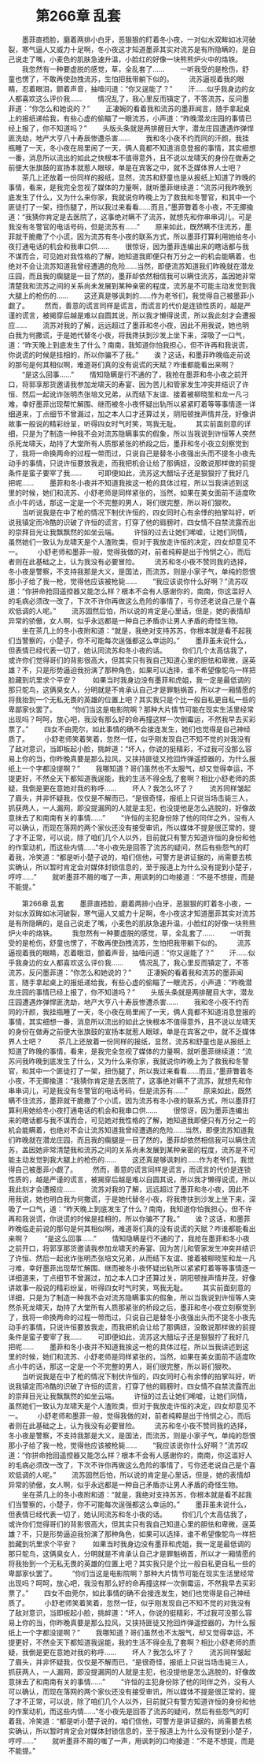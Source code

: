 # 　　第266章 乱套
　　墨菲直捂脸，磨着两排小白牙，恶狠狠的盯着冬小夜，一对似水双眸如冰河破裂，寒气逼人又威力十足啊，冬小夜这才知道墨菲其实对流苏是有所隐瞒的，是自己说走了嘴，小麦色的肌肤急速升温，小脸红的好像一块熊熊炉火中的烙铁。
　　我忽然有一种要虚脱的感觉，草，全乱套了……
　　一听我受的是枪伤，舒童也愣了，不敢再使劲拽流苏，生怕把我带躺下似的。
　　流苏逼视着我的眼睛，忍着眼泪，颤着声音，抽噎问道：“你又逞能了？”
　　汗……似乎我身边的女人都喜欢这么评价我……
　　情况乱了，我心里反而镇定了，不答流苏，反问墨菲道：“你怎么和她说的？”
　　正凄婉的看着我和流苏的墨菲闻言，随手拿起桌上的报纸递给我，有些心虚的偷瞄了一眼流苏，小声道：“昨晚潜龙庄园的事情已经上报了，你不知道吗？”
　　头版头条就是两排醒目大字，潜龙庄园遭遇炸弹悍匪洗劫，地产大亨八十寿辰惨遭杀害……
　　我和冬小夜不约而同的汗颜，我挂瓶睡了一天，冬小夜在局里闹了一天，俩人竟都不知道消息登报的事情，其实细想一番，消息所以流出的如此之快根本不值得意外，且不说以龙啸天的身份在做寿之前便大张旗鼓的宣扬本就惹人眼球，单是在宾客之中，就不乏媒体界人士吧？
　　茶几上还放着一份同样的报纸，显然，流苏和舒童也是从报纸上知道了昨晚的事情，看来，是我完全忽视了媒体的力量啊，就听墨菲继续道：“流苏问我昨晚到底发生了什么，又为什么来你家，我就说你昨晚上为了救我和冬警官，和其中一个匪徒打了一架，扭伤腿了，所以我过来看看……而且，”墨菲瞥着冬小夜，不无揶揄道：“我猜你肯定是去医院了，这事绝对瞒不了流苏，就想先和你串串词儿，可是我没有冬警官的电话号码，但是流苏有……”
　　原来如此，既然瞒不住流苏，墨菲就干脆撒了个小谎，因为流苏有冬小夜的联系方式，所以墨菲打算利用她给冬小夜打通电话的机会和我串口供……
　　很惊讶，因为墨菲连编出来的瞎话都与我不谋而合，可见她对我性格的了解，她知道我即便只有万分之一的机会能瞒着，也绝对不会让流苏知道我曾经遭遇的危险……当然，即便流苏知道我们昨晚就在潜龙庄园，而且我的瘸腿是一目了然的，墨菲却依然相信我可以瞒住流苏，盖因她非常清楚我和流苏之间的关系尚未发展到某种亲密的程度，流苏是不可能主动发觉到我大腿上的枪伤的……
　　这还真是够讽刺的……作为老爷们，我觉得自己被墨菲小觑了。
　　然而，善意的谎言同样是谎言，而谎言的代价是连锁性质的，越是严谨的谎言，被揭穿后越是难以自圆其说，所以我才懒得说谎，所以我此刻才会遭报应……
　　流苏对我的了解，远远超过了墨菲和冬小夜，因此不用我说，她也明白我为何撒谎，于是她代替冬小夜，将我搀扶到沙发上坐下来，深吸了一口气，道：“昨天晚上到底发生了什么？南南，我知道你怕我担心，但不许再和我说谎，你说谎的时候是挂相的，所以你骗不了我。”
　　诶？这话，和墨菲昨晚临走前说的那句是何其相似啊，难道哥们真的没有说谎的天赋？咋谁都能看出来啊？
　　“是这么回事……”
　　情知隐瞒是行不通的了，我抢在墨菲和冬小夜之前开口，将郭享那货邀请我参加龙啸天的寿宴、因为苦儿和管家发生冲突并结识了许恒、然后一起讹诈张明杰张培文兄弟，从而结下友谊、接着被柳晓笙和龙一凡刁难，幸好墨菲出现帮忙解围、继而被冬小夜怀疑出轨所以紧紧盯着等等事情逐一详细道来，丁点细节不曾漏过，加之本人口才还算过关，阴阳顿挫声情并茂，好像讲故事一般说的精彩纷呈，听得四女时气时笑，骂我无耻。
　　其实前面刻意的详细，只是为了制造一种我不会对流苏隐瞒事实的假象，所以当我说到许恒等人突然杀死龙啸天，劫持了大堂所有人质那紧张的桥段之后，墨菲和冬小夜立刻察觉到了，我将一命换两命的过程一带而过，只说自己是替冬小夜强出头而不提冬小夜先动手的事情，只说许恒要放我走，而我把机会让给了那俩妞，没敢说那样做的前提条件是蛮子要宰了我……
　　可即便如此，流苏这大醋坛子还是狠狠拧了我好几把呢……
　　墨菲和冬小夜并不知道我挨这一枪的具体过程，所以当我讲述到这里的时候，她们和流苏、小舒老师是同样紧张的，当然，如果在美女面前不适度吹点小牛的话，那这一定是一个不完整的男人，哥们很完整，所以哥们狠吹。
　　当听说我是在中了枪的情况下制伏许恒的，四女同时心有余悸的拍掌叫好，听说我镇定而冷酷的识破了许恒的谎言，打穿了他的肩膀时，四女情不自禁流露而出的崇拜目光让我飘飘然的如坐云端。
　　许恒的过去让她们唏嘘，让她们同情，虽然她们一致认为龙啸天是个人渣败类，但对于我放走许恒的决定，四女却意见不一。
　　小舒老师和墨菲一般，觉得我做的对，前者纯粹是出于怜悯之心，而后者则在此基础之上，认为我没有必要冒险。
　　流苏和冬小夜不赞同我的选择，冬小夜是警察，不支持我那是大义，是国法，而流苏，则是小家子气，单纯的怨恨那小子给了我一枪，觉得他应该被枪毙……
　　“我应该说你什么好啊？”流苏叹道：“你拼命抢回遥控器又能怎么样？根本不会有人感谢你的，南南，你这滥好人的毛病必须改一改了，下次不许你再做这么危险的事情了，亏你还老说自己是个喜欢低调的人呢。”
　　流苏固然后怕，所以说的肯定是心里话，但是，她的表情却异常的骄傲，女人啊，似乎永远都是一种自己矛盾亦让男人矛盾的奇怪生物。
　　坐在茶几上的冬小夜附和道：“就是，我绝对支持苏苏，你根本就是看不起我们当警察的，小楚子，你不可能每次逞强都这么幸运的。”
　　墨菲虽未说什么，但表情已经代表一切了，她认同流苏和冬小夜的话。
　　你们几个太高估我了，或许你们觉得哥们的背影很高大，但其实只有我自己知道心里的胆怯和卑微，逞英雄？不，只是形势逼迫我扮演了那种角色，如果可以选择，谁不希望像鸵鸟一样把脸藏到坑里求个平安？
　　如果当时我身边没有墨菲和虎姐，我一定是最低调的那只鸵鸟，这俩臭女人，分明就是不肯承认自己才是罪魁祸首，所以才一厢情愿的将我抬到一个无私无畏的英雄的位置上吧？其实我只是个比一般自私更自私一些的卑鄙家伙罢了。
　　“你们当这是电影院啊？那种大片情节可能在现实生活里经常出现吗？呵呵，放心吧，我没有那么好的命再撞这样一次倒霉运，不然我早去买彩票了。”
　　四女不由莞尔，如此事情的确不会接连发生，她们也觉得是自己神经质了。
　　小舒老师笑着笑着，忽然一怔，似乎刚发现自己不知不觉的对我没有了敌对意识，当即板起小脸，挑衅道：“坏人，你说的挺精彩，不过我可没那么容易上你的当，你昨晚真要是那么拉风，又挟持匪徒又抢回炸弹遥控器的，为什么报纸上一个字都没提啊？”
　　我哪知道？哥们虽然也不太服气，却又觉得幸运，不提更好，不然全天下都知道我逞能，我的生活不得全乱了套啊？相比小舒老师的质疑，我倒是更在意她对我的称呼……
　　坏人？我怎么坏了？
　　流苏同样皱起了眉头，并非怀疑我，仅仅是不解而已，“是很奇怪，报纸上只说当场击毙三人，抓获两人，一人漏网，即没提漏网的人就是主犯，也没提他是怎么逃脱的，好像故意抹去了和南南有关的事情……”
　　“许恒的主犯身份除了他的同伴之外，没有人可以确认，而现在落网的两个家伙还没有接受审讯，所以媒体不提是很正常的，提了才不正常，可以说，除了咱们几个人以外，目前就只有警方知道许恒的身份和他的作案动机，而这些内情……”冬小夜先是回答了流苏的疑问，然后有些怨气的盯着我，冷笑道：“都是听小楚子说的，咱们信他，可警方是讲证据的，尚需要去核实确认，所以暂时肯定会对媒体封锁信息的，至于报道上为什么没有提到小楚子，哼哼……”
　　就听墨菲不屑的嗤了一声，用讽刺的口吻接道：“不是不想提，而是不能提。”

　　第266章 乱套
　　墨菲直捂脸，磨着两排小白牙，恶狠狠的盯着冬小夜，一对似水双眸如冰河破裂，寒气逼人又威力十足啊，冬小夜这才知道墨菲其实对流苏是有所隐瞒的，是自己说走了嘴，小麦色的肌肤急速升温，小脸红的好像一块熊熊炉火中的烙铁。
　　我忽然有一种要虚脱的感觉，草，全乱套了……
　　一听我受的是枪伤，舒童也愣了，不敢再使劲拽流苏，生怕把我带躺下似的。
　　流苏逼视着我的眼睛，忍着眼泪，颤着声音，抽噎问道：“你又逞能了？”
　　汗……似乎我身边的女人都喜欢这么评价我……
　　情况乱了，我心里反而镇定了，不答流苏，反问墨菲道：“你怎么和她说的？”
　　正凄婉的看着我和流苏的墨菲闻言，随手拿起桌上的报纸递给我，有些心虚的偷瞄了一眼流苏，小声道：“昨晚潜龙庄园的事情已经上报了，你不知道吗？”
　　头版头条就是两排醒目大字，潜龙庄园遭遇炸弹悍匪洗劫，地产大亨八十寿辰惨遭杀害……
　　我和冬小夜不约而同的汗颜，我挂瓶睡了一天，冬小夜在局里闹了一天，俩人竟都不知道消息登报的事情，其实细想一番，消息所以流出的如此之快根本不值得意外，且不说以龙啸天的身份在做寿之前便大张旗鼓的宣扬本就惹人眼球，单是在宾客之中，就不乏媒体界人士吧？
　　茶几上还放着一份同样的报纸，显然，流苏和舒童也是从报纸上知道了昨晚的事情，看来，是我完全忽视了媒体的力量啊，就听墨菲继续道：“流苏问我昨晚到底发生了什么，又为什么来你家，我就说你昨晚上为了救我和冬警官，和其中一个匪徒打了一架，扭伤腿了，所以我过来看看……而且，”墨菲瞥着冬小夜，不无揶揄道：“我猜你肯定是去医院了，这事绝对瞒不了流苏，就想先和你串串词儿，可是我没有冬警官的电话号码，但是流苏有……”
　　原来如此，既然瞒不住流苏，墨菲就干脆撒了个小谎，因为流苏有冬小夜的联系方式，所以墨菲打算利用她给冬小夜打通电话的机会和我串口供……
　　很惊讶，因为墨菲连编出来的瞎话都与我不谋而合，可见她对我性格的了解，她知道我即便只有万分之一的机会能瞒着，也绝对不会让流苏知道我曾经遭遇的危险……当然，即便流苏知道我们昨晚就在潜龙庄园，而且我的瘸腿是一目了然的，墨菲却依然相信我可以瞒住流苏，盖因她非常清楚我和流苏之间的关系尚未发展到某种亲密的程度，流苏是不可能主动发觉到我大腿上的枪伤的……
　　这还真是够讽刺的……作为老爷们，我觉得自己被墨菲小觑了。
　　然而，善意的谎言同样是谎言，而谎言的代价是连锁性质的，越是严谨的谎言，被揭穿后越是难以自圆其说，所以我才懒得说谎，所以我此刻才会遭报应……
　　流苏对我的了解，远远超过了墨菲和冬小夜，因此不用我说，她也明白我为何撒谎，于是她代替冬小夜，将我搀扶到沙发上坐下来，深吸了一口气，道：“昨天晚上到底发生了什么？南南，我知道你怕我担心，但不许再和我说谎，你说谎的时候是挂相的，所以你骗不了我。”
　　诶？这话，和墨菲昨晚临走前说的那句是何其相似啊，难道哥们真的没有说谎的天赋？咋谁都能看出来啊？
　　“是这么回事……”
　　情知隐瞒是行不通的了，我抢在墨菲和冬小夜之前开口，将郭享那货邀请我参加龙啸天的寿宴、因为苦儿和管家发生冲突并结识了许恒、然后一起讹诈张明杰张培文兄弟，从而结下友谊、接着被柳晓笙和龙一凡刁难，幸好墨菲出现帮忙解围、继而被冬小夜怀疑出轨所以紧紧盯着等等事情逐一详细道来，丁点细节不曾漏过，加之本人口才还算过关，阴阳顿挫声情并茂，好像讲故事一般说的精彩纷呈，听得四女时气时笑，骂我无耻。
　　其实前面刻意的详细，只是为了制造一种我不会对流苏隐瞒事实的假象，所以当我说到许恒等人突然杀死龙啸天，劫持了大堂所有人质那紧张的桥段之后，墨菲和冬小夜立刻察觉到了，我将一命换两命的过程一带而过，只说自己是替冬小夜强出头而不提冬小夜先动手的事情，只说许恒要放我走，而我把机会让给了那俩妞，没敢说那样做的前提条件是蛮子要宰了我……
　　可即便如此，流苏这大醋坛子还是狠狠拧了我好几把呢……
　　墨菲和冬小夜并不知道我挨这一枪的具体过程，所以当我讲述到这里的时候，她们和流苏、小舒老师是同样紧张的，当然，如果在美女面前不适度吹点小牛的话，那这一定是一个不完整的男人，哥们很完整，所以哥们狠吹。
　　当听说我是在中了枪的情况下制伏许恒的，四女同时心有余悸的拍掌叫好，听说我镇定而冷酷的识破了许恒的谎言，打穿了他的肩膀时，四女情不自禁流露而出的崇拜目光让我飘飘然的如坐云端。
　　许恒的过去让她们唏嘘，让她们同情，虽然她们一致认为龙啸天是个人渣败类，但对于我放走许恒的决定，四女却意见不一。
　　小舒老师和墨菲一般，觉得我做的对，前者纯粹是出于怜悯之心，而后者则在此基础之上，认为我没有必要冒险。
　　流苏和冬小夜不赞同我的选择，冬小夜是警察，不支持我那是大义，是国法，而流苏，则是小家子气，单纯的怨恨那小子给了我一枪，觉得他应该被枪毙……
　　“我应该说你什么好啊？”流苏叹道：“你拼命抢回遥控器又能怎么样？根本不会有人感谢你的，南南，你这滥好人的毛病必须改一改了，下次不许你再做这么危险的事情了，亏你还老说自己是个喜欢低调的人呢。”
　　流苏固然后怕，所以说的肯定是心里话，但是，她的表情却异常的骄傲，女人啊，似乎永远都是一种自己矛盾亦让男人矛盾的奇怪生物。
　　坐在茶几上的冬小夜附和道：“就是，我绝对支持苏苏，你根本就是看不起我们当警察的，小楚子，你不可能每次逞强都这么幸运的。”
　　墨菲虽未说什么，但表情已经代表一切了，她认同流苏和冬小夜的话。
　　你们几个太高估我了，或许你们觉得哥们的背影很高大，但其实只有我自己知道心里的胆怯和卑微，逞英雄？不，只是形势逼迫我扮演了那种角色，如果可以选择，谁不希望像鸵鸟一样把脸藏到坑里求个平安？
　　如果当时我身边没有墨菲和虎姐，我一定是最低调的那只鸵鸟，这俩臭女人，分明就是不肯承认自己才是罪魁祸首，所以才一厢情愿的将我抬到一个无私无畏的英雄的位置上吧？其实我只是个比一般自私更自私一些的卑鄙家伙罢了。
　　“你们当这是电影院啊？那种大片情节可能在现实生活里经常出现吗？呵呵，放心吧，我没有那么好的命再撞这样一次倒霉运，不然我早去买彩票了。”
　　四女不由莞尔，如此事情的确不会接连发生，她们也觉得是自己神经质了。
　　小舒老师笑着笑着，忽然一怔，似乎刚发现自己不知不觉的对我没有了敌对意识，当即板起小脸，挑衅道：“坏人，你说的挺精彩，不过我可没那么容易上你的当，你昨晚真要是那么拉风，又挟持匪徒又抢回炸弹遥控器的，为什么报纸上一个字都没提啊？”
　　我哪知道？哥们虽然也不太服气，却又觉得幸运，不提更好，不然全天下都知道我逞能，我的生活不得全乱了套啊？相比小舒老师的质疑，我倒是更在意她对我的称呼……
　　坏人？我怎么坏了？
　　流苏同样皱起了眉头，并非怀疑我，仅仅是不解而已，“是很奇怪，报纸上只说当场击毙三人，抓获两人，一人漏网，即没提漏网的人就是主犯，也没提他是怎么逃脱的，好像故意抹去了和南南有关的事情……”
　　“许恒的主犯身份除了他的同伴之外，没有人可以确认，而现在落网的两个家伙还没有接受审讯，所以媒体不提是很正常的，提了才不正常，可以说，除了咱们几个人以外，目前就只有警方知道许恒的身份和他的作案动机，而这些内情……”冬小夜先是回答了流苏的疑问，然后有些怨气的盯着我，冷笑道：“都是听小楚子说的，咱们信他，可警方是讲证据的，尚需要去核实确认，所以暂时肯定会对媒体封锁信息的，至于报道上为什么没有提到小楚子，哼哼……”
　　就听墨菲不屑的嗤了一声，用讽刺的口吻接道：“不是不想提，而是不能提。”
